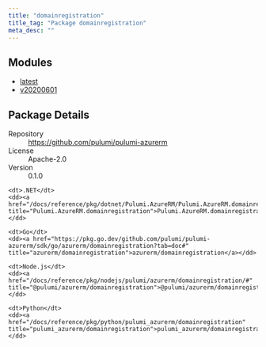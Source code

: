 ```yaml
---
title: "domainregistration"
title_tag: "Package domainregistration"
meta_desc: ""
---
```


<!-- WARNING: this file was generated by Pulumi Docs Generator. -->
<!-- Do not edit by hand unless you're certain you know what you are doing! -->



<h2 id="modules">Modules</h2>
<ul class="api">
    <li><a href="latest/" title="latest"><span class="symbol module"></span>latest</a></li>
    <li><a href="v20200601/" title="v20200601"><span class="symbol module"></span>v20200601</a></li>
</ul>

<h2 id="package-details">Package Details</h2>
<dl class="package-details">
	<dt>Repository</dt>
	<dd><a href="https://github.com/pulumi/pulumi-azurerm">https://github.com/pulumi/pulumi-azurerm</a></dd>
	<dt>License</dt>
	<dd>Apache-2.0</dd>
	<dt>Version</dt>
	<dd>0.1.0</dd>
</dl>



<dl class="tabular">

    <dt>.NET</dt>
    <dd><a href="/docs/reference/pkg/dotnet/Pulumi.AzureRM/Pulumi.AzureRM.domainregistration.html" title="Pulumi.AzureRM.domainregistration">Pulumi.AzureRM.domainregistration</a></dd>

    <dt>Go</dt>
    <dd><a href="https://pkg.go.dev/github.com/pulumi/pulumi-azurerm/sdk/go/azurerm/domainregistration?tab=doc#" title="azurerm/domainregistration">azurerm/domainregistration</a></dd>

    <dt>Node.js</dt>
    <dd><a href="/docs/reference/pkg/nodejs/pulumi/azurerm/domainregistration/#" title="@pulumi/azurerm/domainregistration">@pulumi/azurerm/domainregistration</a></dd>

    <dt>Python</dt>
    <dd><a href="/docs/reference/pkg/python/pulumi_azurerm/domainregistration" title="pulumi_azurerm/domainregistration">pulumi_azurerm/domainregistration</a></dd>

</dl>

